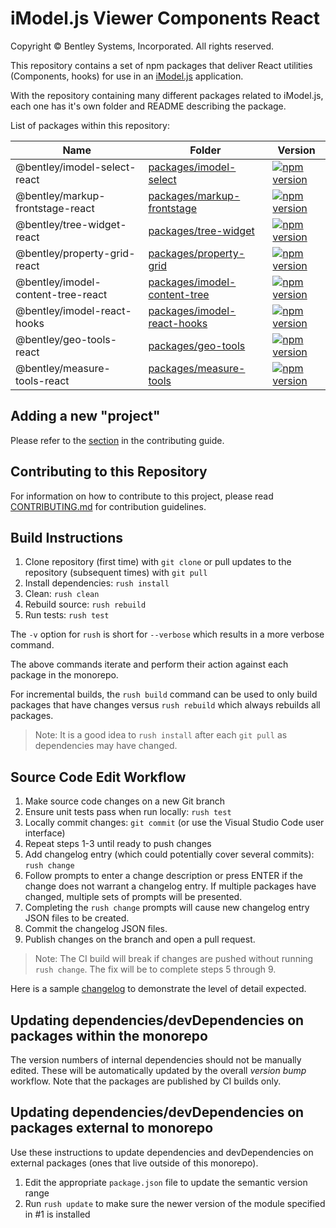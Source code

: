 # iModel.js Viewer Components React

Copyright © Bentley Systems, Incorporated. All rights reserved.

This repository contains a set of npm packages that deliver React utilities (Components, hooks) for use in an [iModel.js](imodeljs.org) application.

With the repository containing many different packages related to iModel.js, each one has it's own folder and README describing the package.

List of packages within this repository:

| Name                               | Folder                                                         | Version                                                                                                                                                |
| ---------------------------------- | -------------------------------------------------------------- | ------------------------------------------------------------------------------------------------------------------------------------------------------ |
| @bentley/imodel-select-react       | [packages/imodel-select](./packages/imodel-select/)            | [![npm version](https://badge.fury.io/js/%40bentley%2Fimodel-select-react.svg)](https://badge.fury.io/js/%40bentley%2Fimodel-select-react)             |
| @bentley/markup-frontstage-react   | [packages/markup-frontstage](./packages/markup-frontstage/)    | [![npm version](https://badge.fury.io/js/%40bentley%2Fmarkup-frontstage-react.svg)](https://badge.fury.io/js/%40bentley%2Fmarkup-frontstage-react)     |
| @bentley/tree-widget-react         | [packages/tree-widget](./packages/tree-widget/)                | [![npm version](https://badge.fury.io/js/%40bentley%2Ftree-widget-react.svg)](https://badge.fury.io/js/%40bentley%2Ftree-widget-react)                 |
| @bentley/property-grid-react       | [packages/property-grid](./packages/property-grid)             | [![npm version](https://badge.fury.io/js/%40bentley%2Fproperty-grid-react.svg)](https://badge.fury.io/js/%40bentley%2Fproperty-grid-react)             |
| @bentley/imodel-content-tree-react | [packages/imodel-content-tree](./packages/imodel-content-tree) | [![npm version](https://badge.fury.io/js/%40bentley%2Fimodel-content-tree-react.svg)](https://badge.fury.io/js/%40bentley%2Fimodel-content-tree-react) |
| @bentley/imodel-react-hooks | [packages/imodel-react-hooks](./packages/imodel-react-hooks) | [![npm version](https://badge.fury.io/js/%40bentley%2Fimodel-react-hooks.svg)](https://badge.fury.io/js/%40bentley%2Fimodel-react-hooks) |
| @bentley/geo-tools-react | [packages/geo-tools](./packages/geo-tools) | [![npm version](https://badge.fury.io/js/%40bentley%2Fgeo-tools-react.svg)](https://badge.fury.io/js/%40bentley%2Fgeo-tools-react) |
| @bentley/measure-tools-react | [packages/measure-tools](./packages/measure-tools) | [![npm version](https://badge.fury.io/js/%40bentley%2Fmeasure-tools-react.svg)](https://badge.fury.io/js/%40bentley%2Fmeasure-tools-react) |

## Adding a new "project"

Please refer to the [section](CONTRIBUTING.md#adding-a-new-project) in the contributing guide.

## Contributing to this Repository

For information on how to contribute to this project, please read [CONTRIBUTING.md](CONTRIBUTING.md) for contribution guidelines.

## Build Instructions

1. Clone repository (first time) with `git clone` or pull updates to the repository (subsequent times) with `git pull`
2. Install dependencies: `rush install`
3. Clean: `rush clean`
4. Rebuild source: `rush rebuild`
5. Run tests: `rush test`

The `-v` option for `rush` is short for `--verbose` which results in a more verbose command.

The above commands iterate and perform their action against each package in the monorepo.

For incremental builds, the `rush build` command can be used to only build packages that have changes versus `rush rebuild` which always rebuilds all packages.

> Note: It is a good idea to `rush install` after each `git pull` as dependencies may have changed.

## Source Code Edit Workflow

1. Make source code changes on a new Git branch
2. Ensure unit tests pass when run locally: `rush test`
3. Locally commit changes: `git commit` (or use the Visual Studio Code user interface)
4. Repeat steps 1-3 until ready to push changes
5. Add changelog entry (which could potentially cover several commits): `rush change`
6. Follow prompts to enter a change description or press ENTER if the change does not warrant a changelog entry. If multiple packages have changed, multiple sets of prompts will be presented.
7. Completing the `rush change` prompts will cause new changelog entry JSON files to be created.
8. Commit the changelog JSON files.
9. Publish changes on the branch and open a pull request.

> Note: The CI build will break if changes are pushed without running `rush change`. The fix will be to complete steps 5 through 9.

Here is a sample [changelog](https://github.com/microsoft/rushstack/blob/master/apps/rush/CHANGELOG.md) to demonstrate the level of detail expected.

## Updating dependencies/devDependencies on packages within the monorepo

The version numbers of internal dependencies should not be manually edited.
These will be automatically updated by the overall _version bump_ workflow.
Note that the packages are published by CI builds only.

## Updating dependencies/devDependencies on packages external to monorepo

Use these instructions to update dependencies and devDependencies on external packages (ones that live outside of this monorepo).

1. Edit the appropriate `package.json` file to update the semantic version range
2. Run `rush update` to make sure the newer version of the module specified in #1 is installed
